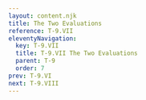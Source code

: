 ```yaml
---
layout: content.njk
title: The Two Evaluations
reference: T-9.VII
eleventyNavigation:
  key: T-9.VII
  title: T-9.VII The Two Evaluations
  parent: T-9
  order: 7
prev: T-9.VI
next: T-9.VIII
---
```



<div id=8 class=zero-height></div>


